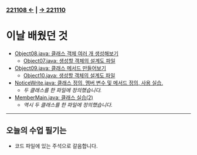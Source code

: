 ﻿### [221108 ←](/221011-221124_JAVA_BASICS/22-11/221108) | [→ 221110](/221011-221124_JAVA_BASICS/22-11/221110/)

# 이날 배웠던 것

- [Object08.java: 클래스 객체 여러 개 생성해보기](/221011-221124_JAVA_BASICS/22-11/221109/javastudy56/javastudy/src/javastudy/Object08.java)
    - [Object07.java: 생성할 객체의 설계도 파일](/221011-221124_JAVA_BASICS/22-11/221109/javastudy56/javastudy/src/javastudy/Object07.java)
- [Object09.java: 클래스 메서드 만들어보기](/221011-221124_JAVA_BASICS/22-11/221109/javastudy56/javastudy/src/javastudy/Object09.java)
    - [Object10.java: 생성할 객체의 설계도 파일](/221011-221124_JAVA_BASICS/22-11/221109/javastudy56/javastudy/src/javastudy/Object10.java)
- [NoticeWrite.java: 클래스 정의, 멤버 변수 및 메서드 정의, 사용 실습.](/221011-221124_JAVA_BASICS/22-11/221109/javastudy56/javastudy/src/javastudy/NoticeWrite.java)
    - *두 클래스를 한 파일에 정의했습니다.*
- [MemberMain.java: 클래스 실습(2)](/221011-221124_JAVA_BASICS/22-11/221109/javastudy56/javastudy/src/javastudy/MemberMain.java)
    - *역시 두 클래스를 한 파일에 정의했습니다.*

---

## 오늘의 수업 필기는

- 코드 파일에 있는 주석으로 갈음합니다.